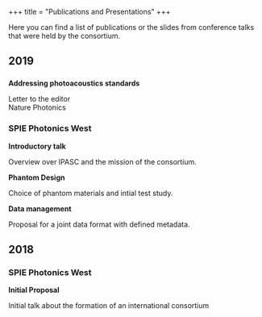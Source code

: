 +++
title = "Publications and Presentations"
+++

<link rel="stylesheet" href="https://use.fontawesome.com/releases/v5.6.3/css/all.css" integrity="sha384-UHRtZLI+pbxtHCWp1t77Bi1L4ZtiqrqD80Kn4Z8NTSRyMA2Fd33n5dQ8lWUE00s/" crossorigin="anonymous">

Here you can find a list of publications or the slides from conference talks that were held by the consortium.

## 2019

### 
<div class="card">
	<a href="https://rdcu.be/byvad" target="_blank"> <i class="fas fa-file-text fa-5x indent form-icon"></i> </a>
	<p> <b>Addressing photoacoustics standards</b></p> 
	<p> Letter to the editor <br /> Nature Photonics</p>
</div>

### SPIE Photonics West
<div class="card">
	<a href="../presentations/2019-02-05_Overview presentation.pptx" target="_blank"> <i class="fas fa-file-powerpoint fa-5x indent form-icon"></i> </a>
	<p> <b>Introductory talk</b></p> 
	<p> Overview over IPASC and the mission of the consortium. </p>
</div>
<div class="card">
	<a href="../presentations/2019-02-05_Presentation-WG1.pptx" target="_blank"> <i class="fas fa-file-powerpoint fa-5x indent form-icon"></i></a>
	<p> <b>Phantom Design</b></p> 
	<p> Choice of phantom materials and intial test study. </p>
</div>
<div class="card">
	<a href="../presentations/2019-02-05_Presentation-WG4.pptx" target="_blank"> <i class="fas fa-file-powerpoint fa-5x indent form-icon"></i></a>
	<p> <b>Data management</b></p> 
	<p> Proposal for a joint data format with defined metadata. </p>
</div>

## 2018
### SPIE Photonics West 

<div class="card">
	<a href="../presentations/2018-01-InitialProposal.pptx" target="_blank"> <i class="fas fa-file-powerpoint fa-5x indent form-icon"></i></a>
	<p> <b>Initial Proposal</b></p> 
	<p> Initial talk about the formation of an international consortium </p>
</div>